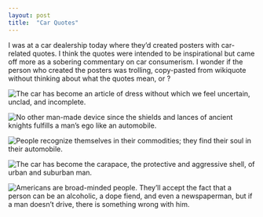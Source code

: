 ```yaml
---
layout: post
title:  "Car Quotes"
---
```

I was at a car dealership today where they’d created posters with car-related
quotes.  I think the quotes were intended to be inspirational but came off more
as a sobering commentary on car consumerism.  I wonder if the person who
created the posters was trolling, copy-pasted from wikiquote without
thinking about what the quotes mean, or ?

![The car has become an article of dress without which we feel uncertain, unclad, and incomplete.](https://lh3.googleusercontent.com/tjMvwNLdTKicyzg_aRmHmYEeTNQB0EGghoGfqcuUqtMzN4yGFg4gLHEJAX80OAeiMBQXRcspZ-v2M5wWvaDoJ_sqzm9Ny-ae5fVe-HH_7REFPmyTxL7N32ttegKzU-p_srzqxai9VSc=w2400)
<!--- I generated the inline image URLs using https://ctrlq.org/google/photos/ and the google photos URLs. --->
<!--- https://photos.app.goo.gl/wf3UdbjZKinB72XY9 --->

![No other man-made device since the shields and lances of ancient knights fulfills a man’s ego like an automobile.](https://lh3.googleusercontent.com/pvGEjwpLzCEyQNHFG34gOedDCWc9OZJNXTR1aTg-Z2f50ZTvr8pTpiH6SDPu2ky0LVLgyZAOF3Xb7XpfwSrAvXEqsH91BYBHJkPibP_dGs84rr2yiW5mOsrOP8XL7XHH4Cf1K-EOlmI=w2400)
<!--- https://photos.app.goo.gl/pdb6WmjFBSP2b9bK6 --->

![People recognize themselves in their commodities; they find their soul in their automobile.](https://lh3.googleusercontent.com/U1NUNtULqEPc0CLUW13bN6epzYXL_S_UK9IbxvCDIgqb_myyNQWmPJcrJPihWU1CfcwiPwXXFQpmqqTOC3Wgt3iB1dO2ilRLeuSolWeZdWE3LKtmnsHUzpTeIoVEwT_SzAPqI7VcS80=w2400)
<!--- https://photos.app.goo.gl/EN47kT91YkLWPTKL6 --->

![The car has become the carapace, the protective and aggressive shell, of urban and suburban man.](https://lh3.googleusercontent.com/uqnz9hVEtKSFNyYwlvC4Pq0RuahXBVdisFKE20qGe9AVknPolHGfvGnW3093wMdesxZfSCwWKB-5Vt_duysIuw_5N2Nm0k_qNdEVOZVltL1PwV45QbUaOBREjTZGxAeHA-h8EMcbkIU=w2400)
<!--- https://photos.app.goo.gl/kGykp9RMA72uHVnF9 --->

![Americans are broad-minded people.  They’ll accept the fact that a person can be an alcoholic, a dope fiend, and even a newspaperman, but if a man doesn’t drive, there is something wrong with him.](https://lh3.googleusercontent.com/ASmCkzZ1reEZOC_HOAH9slz85beqVADb9-5KTftbxjvQudV55JudcxV0uCLzD0AhTGYVgEt4-6OIUxipCizZ6pTl7vYlXFz8a8OIY-jeiwbvndlph8IlVttJuV0TKLLmvFCHbpRMDbA=w2400)
<!--- https://photos.app.goo.gl/hxUCcwrqex7dmYkS8 --->

